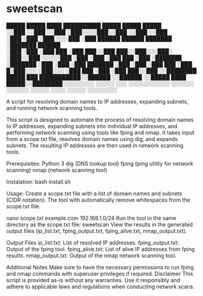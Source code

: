 # sweetscan

 █████  █████ ████  ██████████ █████                          █████    █████               
░░███  ░░███ ░░███ ░███░░░░███░░███                          ░░███    ░░███                
 ░███   ░███  ░███ ░░░    ███  ░███         ██████   ██████  ███████   ░███████    ██████  
 ░███   ░███  ░███       ███   ░███        ███░░███ ███░░███░░░███░    ░███░░███  ░░░░░███ 
 ░███   ░███  ░███      ███    ░███       ░███████ ░███████   ░███     ░███ ░███   ███████ 
 ░███   ░███  ░███     ███     ░███      █░███░░░  ░███░░░    ░███ ███ ░███ ░███  ███░░███ 
 ░░████████   █████   ███      ███████████░░██████ ░░██████   ░░█████  ████ █████░░████████
  ░░░░░░░░   ░░░░░   ░░░      ░░░░░░░░░░░  ░░░░░░   ░░░░░░     ░░░░░  ░░░░ ░░░░░  ░░░░░░░░ 

  
A script for resolving domain names to IP addresses, expanding subnets, and running network scanning tools.

This script is designed to automate the process of resolving domain names to IP addresses, expanding subnets into individual IP addresses, and performing network scanning using tools like fping and nmap. 
It takes input from a scope.txt file, resolves domain names using dig, and expands subnets. The resulting IP addresses are then used in network scanning tools.

Prerequisites:
Python 3
dig (DNS lookup tool)
fping (ping utility for network scanning)
nmap (network scanning tool)

Instalation:
bash install.sh

Usage:
Create a scope.txt file with a list of domain names and subnets (CIDR notation). The tool with automatically remove whitespaces from the scope.txt file.

nano scope.txt
  example.com
  192.168.1.0/24
Run the tool in the same directory as the scope.txt file: sweetscan 
View the results in the generated output files (ip_list.txt, fping_output.txt, fping_alive.txt, nmap_output.txt).

Output Files
ip_list.txt: List of resolved IP addresses.
fping_output.txt: Output of the fping tool.
fping_alive.txt: List of alive IP addresses from fping results.
nmap_output.txt: Output of the nmap network scanning tool.

Additional Notes
Make sure to have the necessary permissions to run fping and nmap commands with superuser privileges if required.
Disclaimer
This script is provided as-is without any warranties. Use it responsibly and adhere to applicable laws and regulations when conducting network scans.


